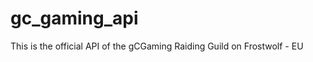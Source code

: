 gc_gaming_api
=============

This is the official API of the gCGaming Raiding Guild on Frostwolf - EU
